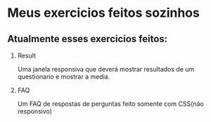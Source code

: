 <h1>Meus exercicios feitos sozinhos</h1>

<h2>Atualmente esses exercicios feitos:</h2>

<ol>
  <li>Result</li>
  <p>Uma janela responsiva que deverá mostrar resultados de um questionario e mostrar a media.</p>
  <li>FAQ</li>
  <p>Um FAQ de respostas de perguntas feito somente com CSS(não responsivo)</p>
</ol>

